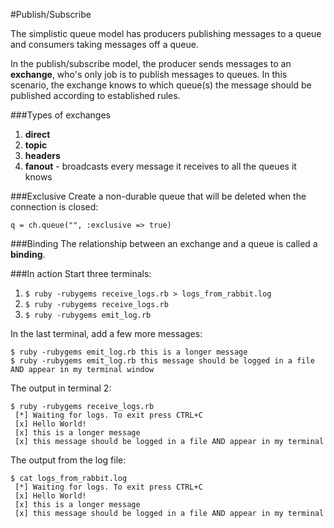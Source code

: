 #Publish/Subscribe

The simplistic queue model has producers publishing messages to a queue and consumers taking messages off a queue.

In the publish/subscribe model, the producer sends messages to an **exchange**, who's only job is to publish messages to queues. In this scenario, the exchange knows to which queue(s) the message should be published according to established rules.

###Types of exchanges
1. **direct**
2. **topic**
3. **headers**
4. **fanout** - broadcasts every message it receives to all the queues it knows

###Exclusive
Create a non-durable queue that will be deleted when the connection is closed:

```
q = ch.queue("", :exclusive => true)
```

###Binding
The relationship between an exchange and a queue is called a **binding**.

###In action
Start three terminals:

1. ```$ ruby -rubygems receive_logs.rb > logs_from_rabbit.log```
2. ```$ ruby -rubygems receive_logs.rb```
3. ```$ ruby -rubygems emit_log.rb```

In the last terminal, add a few more messages:

```
$ ruby -rubygems emit_log.rb this is a longer message
$ ruby -rubygems emit_log.rb this message should be logged in a file AND appear in my terminal window
```

The output in terminal 2:

```
$ ruby -rubygems receive_logs.rb
 [*] Waiting for logs. To exit press CTRL+C
 [x] Hello World!
 [x] this is a longer message
 [x] this message should be logged in a file AND appear in my terminal
```

The output from the log file:

```
$ cat logs_from_rabbit.log
 [*] Waiting for logs. To exit press CTRL+C
 [x] Hello World!
 [x] this is a longer message
 [x] this message should be logged in a file AND appear in my terminal
```